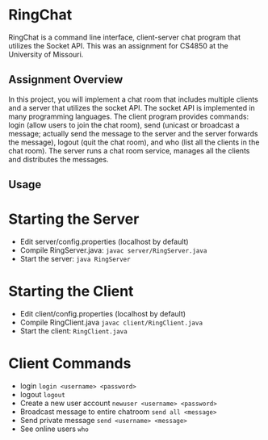 # RingChat
RingChat is a command line interface, client-server chat program that utilizes the Socket API. This was an assignment for CS4850 at the University of Missouri.

## Assignment Overview
In this project, you will implement a chat room that includes
multiple clients and a server that utilizes the socket API. The socket API is implemented in many
programming languages.
The client program provides commands: login (allow users to join the chat room), send (unicast
or broadcast a message; actually send the message to the server and the server forwards the
message), logout (quit the chat room), and who (list all the clients in the chat room).
The server runs a chat room service, manages all the clients and distributes the messages.

## Usage

# Starting the Server
- Edit server/config.properties (localhost by default)
- Compile RingServer.java: `javac server/RingServer.java`
- Start the server: `java RingServer`

# Starting the Client
- Edit client/config.properties (localhost by default)
- Compile RingClient.java `javac client/RingClient.java`
- Start the client: `RingClient.java`

# Client Commands
- login `login <username> <password>`
- logout `logout`
- Create a new user account `newuser <username> <password>`
- Broadcast message to entire chatroom `send all <message>`
- Send private message `send <username> <message>`
- See online users `who`
